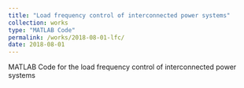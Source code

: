 ```yaml
---
title: "Load frequency control of interconnected power systems"
collection: works
type: "MATLAB Code"
permalink: /works/2018-08-01-lfc/
date: 2018-08-01
---
```


MATLAB Code for the load frequency control of interconnected power systems 
